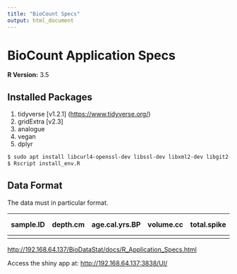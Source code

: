 ```yaml
---
title: "BioCount Specs"
output: html_document
---
```

# BioCount Application Specs

**R Version:** 3.5

## Installed Packages

1. tidyverse [v1.2.1] (https://www.tidyverse.org/)
2. gridExtra [v2.3]
3. analogue
4. vegan
5. dplyr

``` bash
$ sudo apt install libcurl4-openssl-dev libssl-dev libxml2-dev libgit2-dev
$ Rscript install_env.R
```

## Data Format
The data must in particular format.

| sample.ID | depth.cm | age.cal.yrs.BP | volume.cc | total.spike | counted.spike | total.pollen.count | [pollen name] |
| --------- | -------- | -------------- | --------- | ----------- | ------------- | ------------------ | ------------- |
|           |          |                |           |             |               |                    |               |

http://192.168.64.137/BioDataStat/docs/R_Application_Specs.html

Access the shiny app at: http://192.168.64.137:3838/UI/